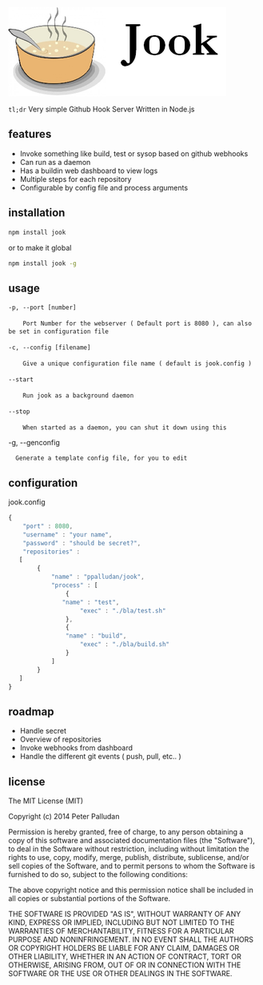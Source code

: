 ![alt text](https://github.com/ppalludan/jook/blob/develop/lib/logo.png "Jook")


`tl;dr` 
Very simple Github Hook Server Written in Node.js

## features

- Invoke something like build, test or sysop based on github webhooks
- Can run as a daemon
- Has a buildin web dashboard to view logs
- Multiple steps for each repository
- Configurable by config file and process arguments

## installation

```bash
npm install jook
```

or to make it global

```bash
npm install jook -g
```

## usage

	-p, --port [number]  

	    Port Number for the webserver ( Default port is 8080 ), can also be set in configuration file

	-c, --config [filename]

		Give a unique configuration file name ( default is jook.config )

	--start 

		Run jook as a background daemon

	--stop

		When started as a daemon, you can shut it down using this 

   -g, --genconfig 

      Generate a template config file, for you to edit


## configuration

jook.config
```js
{
	"port" : 8080,
	"username" : "your name",
	"password" : "should be secret?",
	"repositories" : 
   [
		{
			"name" : "ppalludan/jook",
			"process" : [
				{
               "name" : "test",
					"exec" : "./bla/test.sh"
				}, 
				{
              	"name" : "build",
					"exec" : "./bla/build.sh"
				}
			]
		}
   ]
}
```

## roadmap

- Handle secret
- Overview of repositories
- Invoke webhooks from dashboard
- Handle the different git events ( push, pull, etc.. )

## license

The MIT License (MIT)

Copyright (c) 2014 Peter Palludan

Permission is hereby granted, free of charge, to any person obtaining a copy
of this software and associated documentation files (the "Software"), to deal
in the Software without restriction, including without limitation the rights
to use, copy, modify, merge, publish, distribute, sublicense, and/or sell
copies of the Software, and to permit persons to whom the Software is
furnished to do so, subject to the following conditions:

The above copyright notice and this permission notice shall be included in all
copies or substantial portions of the Software.

THE SOFTWARE IS PROVIDED "AS IS", WITHOUT WARRANTY OF ANY KIND, EXPRESS OR
IMPLIED, INCLUDING BUT NOT LIMITED TO THE WARRANTIES OF MERCHANTABILITY,
FITNESS FOR A PARTICULAR PURPOSE AND NONINFRINGEMENT. IN NO EVENT SHALL THE
AUTHORS OR COPYRIGHT HOLDERS BE LIABLE FOR ANY CLAIM, DAMAGES OR OTHER
LIABILITY, WHETHER IN AN ACTION OF CONTRACT, TORT OR OTHERWISE, ARISING FROM,
OUT OF OR IN CONNECTION WITH THE SOFTWARE OR THE USE OR OTHER DEALINGS IN THE
SOFTWARE.
